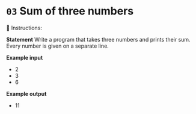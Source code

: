 # `03` Sum of three numbers

📝 Instructions:

**Statement**
Write a program that takes three numbers and prints their sum. Every number is given on a separate line.

**Example input**
- 2
- 3
- 6

**Example output**
- 11

